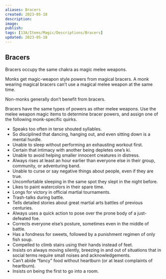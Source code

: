 ```yaml
---
aliases: Bracers
created: 2023-05-18
description: 
image: 
publish: 
tags: [13A/Items/Magic/Descriptions/Bracers]
updated: 2023-05-18
---
```


## Bracers

Bracers occupy the same chakra as magic melee weapons.

Monks get magic-weapon style powers from magical bracers. A monk wearing magical bracers can’t use a magical melee weapon at the same time. 

Non-monks generally don’t benefit from bracers.

Bracers have the same types of powers as other melee weapons. Use the melee weapon magic items to determine bracer powers, and assign one of the following monk-specific quirks.

-   Speaks too often in terse shouted syllables.
-   So disciplined that dancing, hanging out, and even sitting down is a mental hurdle.
-   Unable to sleep without performing an exhausting workout first.
-   Certain that intimacy with another being depletes one’s ki.
-   Unable to avoid helping smaller innocent creatures in distress.
-   Always rises at least an hour earlier than everyone else in their group, community, or adventuring band.
-   Unable to curse or say negative things about people, even if they are true.
-   Uncomfortable sleeping in the same spot they slept in the night before.
-   Likes to paint watercolors in their spare time.
-   Longs for victory in official martial tournaments.
-   Trash-talks during battle.
-   Tells detailed stories about great martial arts battles of previous centuries.
-   Always uses a quick action to pose over the prone body of a just-defeated foe.
-   Corrects everyone else’s posture, sometimes even in the middle of battle.
-   Has a fondness for sweets, followed by a punishment regimen of only fish soup.
-   Compelled to climb stairs using their hands instead of feet.
-   Insists on always moving silently, breezing in and out of situations that in social terms require small noises and acknowledgements.
-   Can’t abide “fancy” food without heartburn (or at least complaints of heartburn).
-   Insists on being the first to go into a room.
